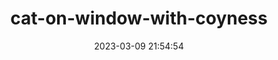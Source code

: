 ---
date: 2023-03-09 21:54:54
imageOriginalPath: photographs/cat-on-window-with-coyness-image-c28c0fba
imagePreviewPath: photographs/cat-on-window-with-coyness-preview-edce122f
photoCamera: Minolta SR-T Super
photoColor: colored
photoDate: 2017-01
photoFilm: Agfa 400
photoLens: ''
photoLocation: Kuzguncuk, Istanbul, Turkiye
photoSource: analog
photoType: city
title: cat-on-window-with-coyness
translationKey: null
---